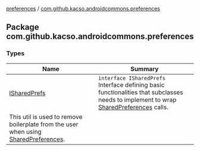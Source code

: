 [preferences](../index.md) / [com.github.kacso.androidcommons.preferences](.)

## Package com.github.kacso.androidcommons.preferences

### Types

| Name | Summary |
|---|---|
| [ISharedPrefs](-i-shared-prefs/index.md) | `interface ISharedPrefs`<br>Interface defining basic functionalities that subclasses needs to implement to wrap [SharedPreferences](#) calls.
This util is used to remove boilerplate from the user when using [SharedPreferences](#). |

